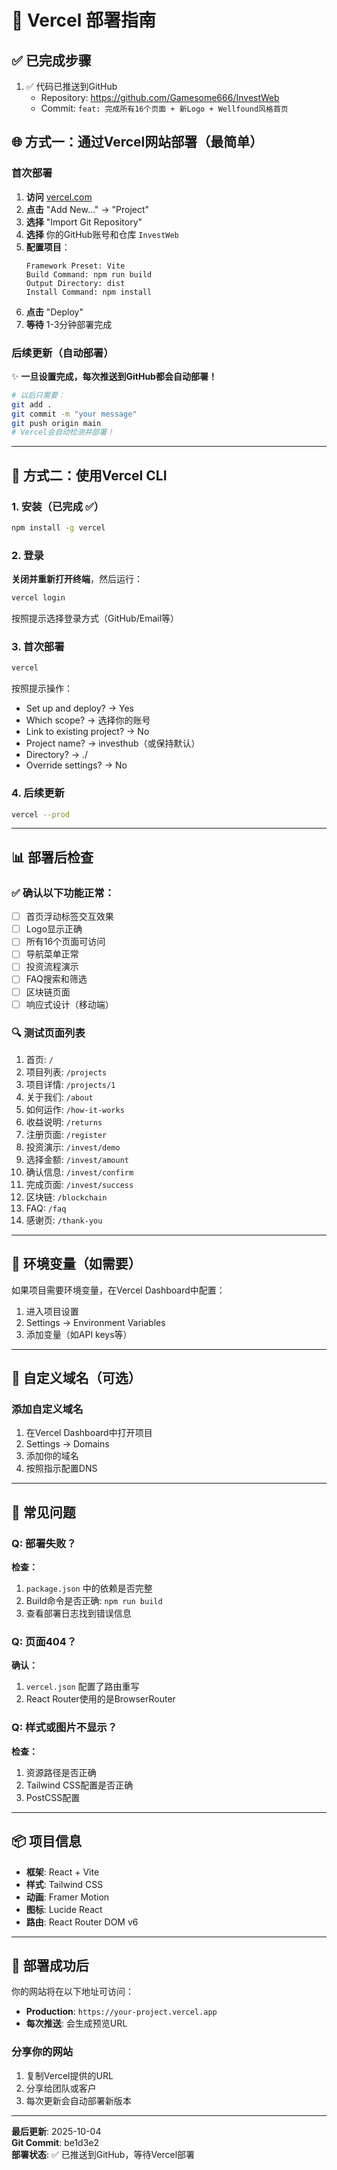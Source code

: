 # 🚀 Vercel 部署指南

## ✅ 已完成步骤

1. ✅ 代码已推送到GitHub
   - Repository: https://github.com/Gamesome666/InvestWeb
   - Commit: `feat: 完成所有16个页面 + 新Logo + Wellfound风格首页`

## 🌐 方式一：通过Vercel网站部署（最简单）

### 首次部署

1. **访问** [vercel.com](https://vercel.com)
2. **点击** "Add New..." → "Project"
3. **选择** "Import Git Repository"
4. **选择** 你的GitHub账号和仓库 `InvestWeb`
5. **配置项目**：
   ```
   Framework Preset: Vite
   Build Command: npm run build
   Output Directory: dist
   Install Command: npm install
   ```
6. **点击** "Deploy"
7. **等待** 1-3分钟部署完成

### 后续更新（自动部署）

✨ **一旦设置完成，每次推送到GitHub都会自动部署！**

```bash
# 以后只需要：
git add .
git commit -m "your message"
git push origin main
# Vercel会自动检测并部署！
```

---

## 🔧 方式二：使用Vercel CLI

### 1. 安装（已完成 ✅）

```bash
npm install -g vercel
```

### 2. 登录

**关闭并重新打开终端**，然后运行：

```bash
vercel login
```

按照提示选择登录方式（GitHub/Email等）

### 3. 首次部署

```bash
vercel
```

按照提示操作：
- Set up and deploy? → Yes
- Which scope? → 选择你的账号
- Link to existing project? → No
- Project name? → investhub（或保持默认）
- Directory? → ./
- Override settings? → No

### 4. 后续更新

```bash
vercel --prod
```

---

## 📊 部署后检查

### ✅ 确认以下功能正常：

- [ ] 首页浮动标签交互效果
- [ ] Logo显示正确
- [ ] 所有16个页面可访问
- [ ] 导航菜单正常
- [ ] 投资流程演示
- [ ] FAQ搜索和筛选
- [ ] 区块链页面
- [ ] 响应式设计（移动端）

### 🔍 测试页面列表

1. 首页: `/`
2. 项目列表: `/projects`
3. 项目详情: `/projects/1`
4. 关于我们: `/about`
5. 如何运作: `/how-it-works`
6. 收益说明: `/returns`
7. 注册页面: `/register`
8. 投资演示: `/invest/demo`
9. 选择金额: `/invest/amount`
10. 确认信息: `/invest/confirm`
11. 完成页面: `/invest/success`
12. 区块链: `/blockchain`
13. FAQ: `/faq`
14. 感谢页: `/thank-you`

---

## 🔧 环境变量（如需要）

如果项目需要环境变量，在Vercel Dashboard中配置：

1. 进入项目设置
2. Settings → Environment Variables
3. 添加变量（如API keys等）

---

## 📝 自定义域名（可选）

### 添加自定义域名

1. 在Vercel Dashboard中打开项目
2. Settings → Domains
3. 添加你的域名
4. 按照指示配置DNS

---

## 🐛 常见问题

### Q: 部署失败？

**检查：**
1. `package.json` 中的依赖是否完整
2. Build命令是否正确: `npm run build`
3. 查看部署日志找到错误信息

### Q: 页面404？

**确认：**
1. `vercel.json` 配置了路由重写
2. React Router使用的是BrowserRouter

### Q: 样式或图片不显示？

**检查：**
1. 资源路径是否正确
2. Tailwind CSS配置是否正确
3. PostCSS配置

---

## 📦 项目信息

- **框架**: React + Vite
- **样式**: Tailwind CSS
- **动画**: Framer Motion
- **图标**: Lucide React
- **路由**: React Router DOM v6

---

## 🎉 部署成功后

你的网站将在以下地址可访问：
- **Production**: `https://your-project.vercel.app`
- **每次推送**: 会生成预览URL

### 分享你的网站

1. 复制Vercel提供的URL
2. 分享给团队或客户
3. 每次更新会自动部署新版本

---

**最后更新**: 2025-10-04  
**Git Commit**: be1d3e2  
**部署状态**: ✅ 已推送到GitHub，等待Vercel部署

